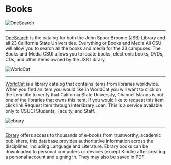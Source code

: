 # Books


![OneSearch](https://broome-library.gitbooks.io/shared/content/img/onesearch.png)

---

[OneSearch](https://ci-primo.hosted.exlibrisgroup.com/primo-explore/search?vid=01CALS_UCI) is the catalog for both the John Spoor Broome (JSB) Library and all 23 California State Universities. Everything or Books and Media All CSU will allow you to search all the books and media for the 23 campuses. The Books and Media CSUI allows you to locate books, electronic books, DVDs, CDs, and other items owned by the JSB Library.

![WorldCat](https://broome-library.gitbooks.io/shared/content/img/worldcat.png)

---

[WorldCat](https://californiastateuniversity-channelislands.worldcat.org/advancedsearch) is a library catalog that contains items from libraries worldwide. When you find an item you would like in WorldCat you will want to click on the item title to verify that California State University, Channel Islands is not one of the libraries that owns this item.  If you would like to request this item click link Request Item through Interlibrary Loan.  This is a service available only to CSUCI Students, Faculty, and Staff.

![ebrary](https://broome-library.gitbooks.io/shared/content/img/ebrary.bmp)

---

[Ebrary](http://summit.csuci.edu:2048/login?url=http://site.ebrary.com/lib/csuci) offers access to thousands of e-books from trustworthy, academic publishers, this database provides authoritative information across the disciplines, including Language and Literature. Ebrary books can be downloaded to personal computers or devices (except Kindle) after creating a personal account and signing in. They may also be saved in PDF.